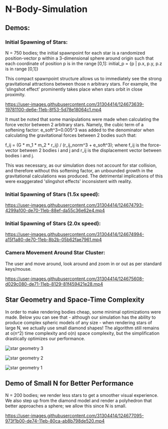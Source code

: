 # N-Body-Simulation

## Demos:

### Initial Spawning of Stars:

N = 750 bodies; 
the initial spawnpoint for each star is a randomized position-vector p within a 3-dimensional sphere around origin such that each coordinate of position p is in the range [0,1]:
initial_p = {p | p.x, p.y, p.z is in range [0,1]}

This compact spawnpoint structure allows us to immediately see the strong gravitational attractions between those n arbitrary stars. For example, the 'slingshot effect' prominently takes place when stars orbit in close proximity.

https://user-images.githubusercontent.com/31304414/124673639-19781100-de6e-11eb-8f53-5d78e18064c1.mp4

It must be noted that some manipulations were made when calculating the force vector between 2 arbitrary stars. Namely, the cubic term of a softening factor: e_soft^3=0.005^3 was added to the denominator when calculating the gravitational forces between 2 bodies such that:

f_ij = (G * m_1 * m_2 * r_ij) / (r_ij_norm^3 + e_soft^3); 
where f_ij is the force-vector between 2 bodies i and j and r_ij is the displacement vector between bodies i and j.

This was necessary, as our simulation does not account for star collision, and therefore without this softening factor, an unbounded growth in the gravitational calculations was produced. The detrimental implications of this were exaggerated 'slingshot effects' inconsistent with reality.

### Initial Spawning of Stars (1.5x speed):

https://user-images.githubusercontent.com/31304414/124674793-4299a100-de70-11eb-88ef-da55c36e62e4.mp4

### Initial Spawning of Stars (2.0x speed):

https://user-images.githubusercontent.com/31304414/124674994-a15f1a80-de70-11eb-8b2b-05b62fae7961.mp4

### Camera Movement Around Star Cluster:

The user and move around, look around and zoom in or out as per standard keys/mouse.

https://user-images.githubusercontent.com/31304414/124675608-d029c080-de71-11eb-8129-81f459421e28.mp4

## Star Geometry and Space-Time Complexity

In order to make rendering bodies cheap, some minimal optimizations were made. Below you can see that - although our simulation has the ability to produce complex spheric models of any size - when rendering stars of large N, we actually use small diamond shapes! The algorithm still remains at o(n^2) time complexity and o(n) space complexity, but the simplification drastically optimizes our performance.

![star geometry 3](https://user-images.githubusercontent.com/31304414/124677116-a02fec80-de74-11eb-9393-a1aa715f6d8f.png)

![star geometry 2](https://user-images.githubusercontent.com/31304414/124677135-a6be6400-de74-11eb-9dda-269b6f743202.png)

![star geometry 1](https://user-images.githubusercontent.com/31304414/124677125-a45c0a00-de74-11eb-8f9e-c6f6776b937b.png)


## Demo of Small N for Better Performance

N = 200 bodies; we render less stars to get a smoother visual experience. We also step up from the diamond model and render a polyhedron that better approaches a sphere; we allow this since N is small.

https://user-images.githubusercontent.com/31304414/124677095-973f1b00-de74-11eb-80ca-ab8b798de520.mp4


